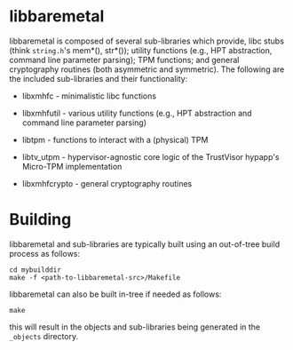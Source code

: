 libbaremetal
============

libbaremetal is composed of several sub-libraries which provide,
libc stubs (think `string.h`'s mem*(), str*()); utility
functions (e.g., HPT abstraction, command line parameter parsing); 
TPM functions; and general cryptography routines (both asymmetric and
symmetric). The following are the included sub-libraries and their 
functionality:

* libxmhfc - minimalistic libc functions

* libxmhfutil - various utility functions (e.g., HPT abstraction and command line parameter parsing)

* libtpm - functions to interact with a (physical) TPM

* libtv_utpm - hypervisor-agnostic core logic of the TrustVisor hypapp's Micro-TPM implementation

* libxmhfcrypto - general cryptography routines

Building
========

libbaremetal and sub-libraries are typically built using an out-of-tree
build process as follows:

	cd mybuilddir
	make -f <path-to-libbaremetal-src>/Makefile

libbaremetal can also be built in-tree if needed as follows:

	make

this will result in the objects and sub-libraries being generated
in the `_objects` directory.


